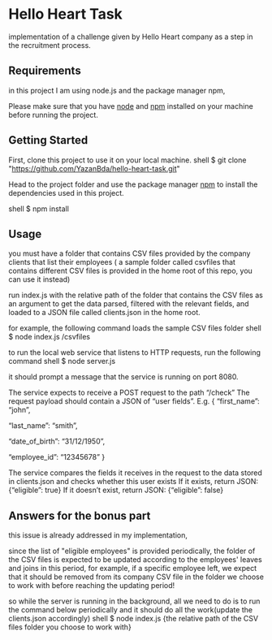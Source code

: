 # Hello Heart Task
implementation of a challenge given by Hello Heart company as a step in the recruitment process.

## Requirements
in this project I am using node.js and the package manager npm,

Please make sure that you have [node](https://nodejs.org/) and [npm](https://www.npmjs.com/) installed on your machine before running the project.

 
## Getting Started
First, clone this project to use it on your local machine.
shell
$ git clone "https://github.com/YazanBda/hello-heart-task.git"


Head to the project folder and use the package manager [npm](https://www.npmjs.com/) to install the dependencies used in this project.

shell
$ npm install


## Usage
you must have a folder that contains CSV files provided by the company clients that list their employees ( a sample folder called csvfiles that contains different CSV files is provided in the home root of this repo, you can use it instead)

run index.js with the relative path of the folder that contains the CSV files as an argument to get the data parsed, filtered with the relevant fields, and loaded to a JSON file called clients.json in the home root.

for example, the following command loads the sample CSV files folder
shell
$ node index.js /csvfiles 


to run the local web service that listens to HTTP requests, run the following command 
shell
$ node server.js 

it should prompt a message that the service is running on port 8080.

The service expects to receive a POST request to the path “/check” 
The request payload should contain a JSON of “user fields”. E.g. 
{ “first_name”: “john”,

  “last_name”: “smith”,

  “date_of_birth”: “31/12/1950”,

  “employee_id”: “12345678” }

The service compares the fields it receives in the request to the data stored in clients.json and checks whether this user exists
If it exists, return JSON: {“eligible”: true} 
If it doesn’t exist, return JSON: {“eligible”: false}

## Answers for the bonus part
this issue is already addressed in my implementation,

since the list of "eligible employees" is provided periodically,
the folder of the CSV files is expected to be updated according to the employees' leaves and joins in this period,
for example, if a specific employee left, we expect that it should be removed from its company CSV file in the folder we choose to work with before reaching the updating period!

so while the server is running in the background, all we need to do is to run the command below periodically and it should do all the work(update the clients.json accordingly)
shell
$ node index.js {the relative path of the CSV files folder you choose to work with}